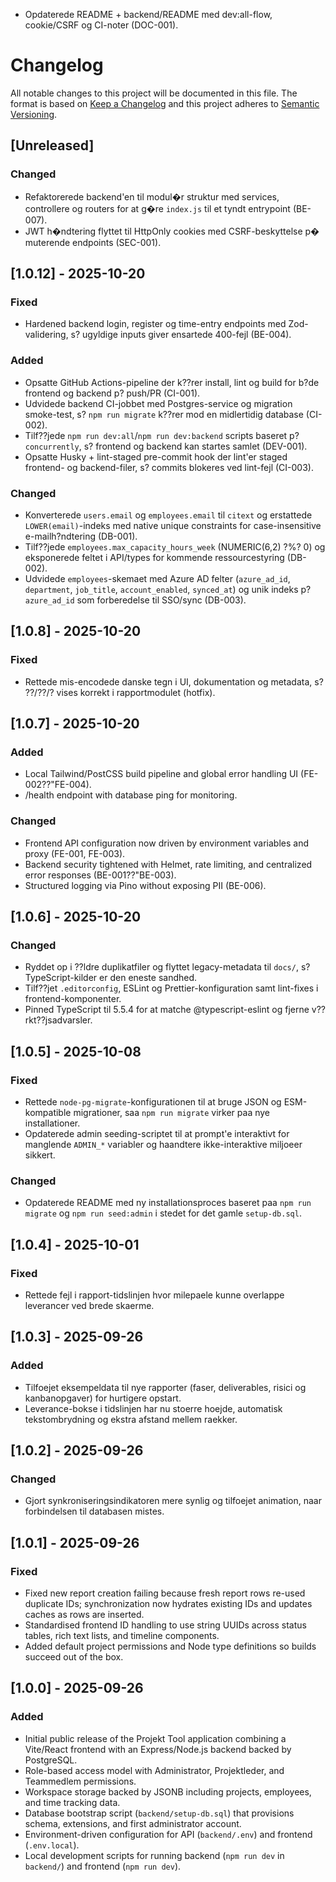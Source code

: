 - Opdaterede README + backend/README med dev:all-flow, cookie/CSRF og CI-noter (DOC-001).
# Changelog
All notable changes to this project will be documented in this file.
The format is based on [Keep a Changelog](https://keepachangelog.com/en/1.1.0/) and this project adheres to [Semantic Versioning](https://semver.org/).
## [Unreleased]
### Changed
- Refaktorerede backend'en til modul�r struktur med services, controllere og routers for at g�re `index.js` til et tyndt entrypoint (BE-007).
- JWT h�ndtering flyttet til HttpOnly cookies med CSRF-beskyttelse p� muterende endpoints (SEC-001).
## [1.0.12] - 2025-10-20
### Fixed
- Hardened backend login, register og time-entry endpoints med Zod-validering, s? ugyldige inputs giver ensartede 400-fejl (BE-004).
### Added
- Opsatte GitHub Actions-pipeline der k??rer install, lint og build for b?de frontend og backend p? push/PR (CI-001).
- Udvidede backend CI-jobbet med Postgres-service og migration smoke-test, s? `npm run migrate` k??rer mod en midlertidig database (CI-002).
- Tilf??jede `npm run dev:all`/`npm run dev:backend` scripts baseret p? `concurrently`, s? frontend og backend kan startes samlet (DEV-001).
- Opsatte Husky + lint-staged pre-commit hook der lint'er staged frontend- og backend-filer, s? commits blokeres ved lint-fejl (CI-003).
### Changed
- Konverterede `users.email` og `employees.email` til `citext` og erstattede `LOWER(email)`-indeks med native unique constraints for case-insensitive e-mailh?ndtering (DB-001).
- Tilf??jede `employees.max_capacity_hours_week` (NUMERIC(6,2) ?%? 0) og eksponerede feltet i API/types for kommende ressourcestyring (DB-002).
- Udvidede `employees`-skemaet med Azure AD felter (`azure_ad_id`, `department`, `job_title`, `account_enabled`, `synced_at`) og unik indeks p? `azure_ad_id` som forberedelse til SSO/sync (DB-003).
## [1.0.8] - 2025-10-20
### Fixed
- Rettede mis-encodede danske tegn i UI, dokumentation og metadata, s? ??/??/? vises korrekt i rapportmodulet (hotfix).
## [1.0.7] - 2025-10-20
### Added
- Local Tailwind/PostCSS build pipeline and global error handling UI (FE-002??"FE-004).
- /health endpoint with database ping for monitoring.
### Changed
- Frontend API configuration now driven by environment variables and proxy (FE-001, FE-003).
- Backend security tightened with Helmet, rate limiting, and centralized error responses (BE-001??"BE-003).
- Structured logging via Pino without exposing PII (BE-006).
## [1.0.6] - 2025-10-20
### Changed
- Ryddet op i ??ldre duplikatfiler og flyttet legacy-metadata til `docs/`, s? TypeScript-kilder er den eneste sandhed.
- Tilf??jet `.editorconfig`, ESLint og Prettier-konfiguration samt lint-fixes i frontend-komponenter.
- Pinned TypeScript til 5.5.4 for at matche @typescript-eslint og fjerne v??rkt??jsadvarsler.
## [1.0.5] - 2025-10-08
### Fixed
- Rettede `node-pg-migrate`-konfigurationen til at bruge JSON og ESM-kompatible migrationer, saa `npm run migrate` virker paa nye installationer.
- Opdaterede admin seeding-scriptet til at prompt'e interaktivt for manglende `ADMIN_*` variabler og haandtere ikke-interaktive miljoeer sikkert.
### Changed
- Opdaterede README med ny installationsproces baseret paa `npm run migrate` og `npm run seed:admin` i stedet for det gamle `setup-db.sql`.
## [1.0.4] - 2025-10-01
### Fixed
- Rettede fejl i rapport-tidslinjen hvor milepaele kunne overlappe leverancer ved brede skaerme.
## [1.0.3] - 2025-09-26
### Added
- Tilfoejet eksempeldata til nye rapporter (faser, deliverables, risici og kanbanopgaver) for hurtigere opstart.
- Leverance-bokse i tidslinjen har nu stoerre hoejde, automatisk tekstombrydning og ekstra afstand mellem raekker.
## [1.0.2] - 2025-09-26
### Changed
- Gjort synkroniseringsindikatoren mere synlig og tilfoejet animation, naar forbindelsen til databasen mistes.
## [1.0.1] - 2025-09-26
### Fixed
- Fixed new report creation failing because fresh report rows re-used duplicate IDs; synchronization now hydrates existing IDs and updates caches as rows are inserted.
- Standardised frontend ID handling to use string UUIDs across status tables, rich text lists, and timeline components.
- Added default project permissions and Node type definitions so builds succeed out of the box.
## [1.0.0] - 2025-09-26
### Added
- Initial public release of the Projekt Tool application combining a Vite/React frontend with an Express/Node.js backend backed by PostgreSQL.
- Role-based access model with Administrator, Projektleder, and Teammedlem permissions.
- Workspace storage backed by JSONB including projects, employees, and time tracking data.
- Database bootstrap script (`backend/setup-db.sql`) that provisions schema, extensions, and first administrator account.
- Environment-driven configuration for API (`backend/.env`) and frontend (`.env.local`).
- Local development scripts for running backend (`npm run dev` in `backend/`) and frontend (`npm run dev`).
